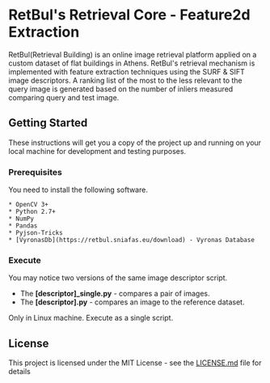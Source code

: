 # RetBul's Retrieval Core - Feature2d Extraction 

RetBul(Retrieval Building) is an online image retrieval platform applied on a custom dataset of flat buildings in Athens.
RetBul's retrieval mechanism is implemented with feature extraction techniques using the SURF & SIFT image descriptors.
A ranking list of the most to the less relevant to the query image is generated based on the number of inliers measured comparing query and test image.

## Getting Started

These instructions will get you a copy of the project up and running on your local machine for development and testing purposes.

### Prerequisites

You need to install the following software.

```
* OpenCV 3+
* Python 2.7+
* NumPy
* Pandas
* Pyjson-Tricks
* [VyronasDb](https://retbul.sniafas.eu/download) - Vyronas Database
```

### Execute

You may notice two versions of the same image descriptor script. 
* The **[descriptor]_single.py** - compares a pair of images.
* The **[descriptor].py** - compares an image to the reference dataset.

Only in Linux machine. Execute as a single script.

## License

This project is licensed under the MIT License - see the [LICENSE.md](LICENSE.md) file for details

